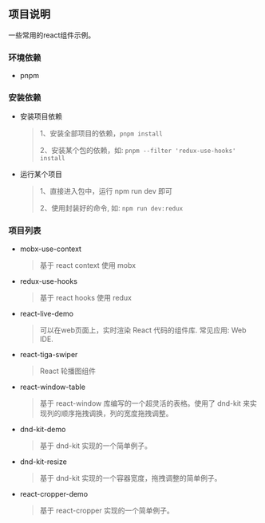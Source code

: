 ## 项目说明

一些常用的react组件示例。

### 环境依赖

- pnpm


### 安装依赖

- 安装项目依赖

  > 1、安装全部项目的依赖，`pnpm install`
  > 
  > 2、安装某个包的依赖，如: `pnpm --filter 'redux-use-hooks' install`

- 运行某个项目

  > 1、直接进入包中，运行 npm run dev 即可
  >
  > 2、使用封装好的命令, 如: `npm run dev:redux`


### 项目列表

- mobx-use-context

  > 基于 react context 使用 mobx

- redux-use-hooks

  > 基于 react hooks 使用 redux

- react-live-demo

  > 可以在web页面上，实时渲染 React 代码的组件库. 常见应用: Web IDE.

- react-tiga-swiper

  > React 轮播图组件
 
- react-window-table
  
  > 基于 react-window 库编写的一个超灵活的表格。使用了 dnd-kit 来实现列的顺序拖拽调换，列的宽度拖拽调整。

- dnd-kit-demo

  > 基于 dnd-kit 实现的一个简单例子。

- dnd-kit-resize

  > 基于 dnd-kit 实现的一个容器宽度，拖拽调整的简单例子。
 
- react-cropper-demo

  > 基于 react-cropper 实现的一个简单例子。
